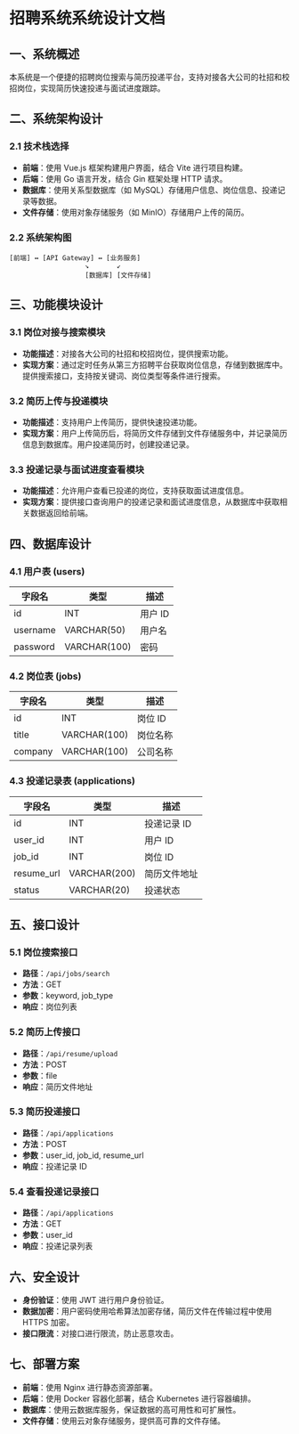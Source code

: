 # 招聘系统系统设计文档

## 一、系统概述
本系统是一个便捷的招聘岗位搜索与简历投递平台，支持对接各大公司的社招和校招岗位，实现简历快速投递与面试进度跟踪。

## 二、系统架构设计
### 2.1 技术栈选择
- **前端**：使用 Vue.js 框架构建用户界面，结合 Vite 进行项目构建。
- **后端**：使用 Go 语言开发，结合 Gin 框架处理 HTTP 请求。
- **数据库**：使用关系型数据库（如 MySQL）存储用户信息、岗位信息、投递记录等数据。
- **文件存储**：使用对象存储服务（如 MinIO）存储用户上传的简历。

### 2.2 系统架构图
```
[前端] ↔ [API Gateway] ↔ [业务服务]
                   ↘       ↙
                   [数据库] [文件存储]
```

## 三、功能模块设计
### 3.1 岗位对接与搜索模块
- **功能描述**：对接各大公司的社招和校招岗位，提供搜索功能。
- **实现方案**：通过定时任务从第三方招聘平台获取岗位信息，存储到数据库中。提供搜索接口，支持按关键词、岗位类型等条件进行搜索。

### 3.2 简历上传与投递模块
- **功能描述**：支持用户上传简历，提供快速投递功能。
- **实现方案**：用户上传简历后，将简历文件存储到文件存储服务中，并记录简历信息到数据库。用户投递简历时，创建投递记录。

### 3.3 投递记录与面试进度查看模块
- **功能描述**：允许用户查看已投递的岗位，支持获取面试进度信息。
- **实现方案**：提供接口查询用户的投递记录和面试进度信息，从数据库中获取相关数据返回给前端。

## 四、数据库设计
### 4.1 用户表 (users)
| 字段名       | 类型        | 描述       |
|--------------|-------------|------------|
| id           | INT         | 用户 ID    |
| username     | VARCHAR(50) | 用户名     |
| password     | VARCHAR(100)| 密码       |

### 4.2 岗位表 (jobs)
| 字段名       | 类型        | 描述       |
|--------------|-------------|------------|
| id           | INT         | 岗位 ID    |
| title        | VARCHAR(100)| 岗位名称   |
| company      | VARCHAR(100)| 公司名称   |

### 4.3 投递记录表 (applications)
| 字段名       | 类型        | 描述       |
|--------------|-------------|------------|
| id           | INT         | 投递记录 ID|
| user_id      | INT         | 用户 ID    |
| job_id       | INT         | 岗位 ID    |
| resume_url   | VARCHAR(200)| 简历文件地址|
| status       | VARCHAR(20) | 投递状态   |

## 五、接口设计
### 5.1 岗位搜索接口
- **路径**：`/api/jobs/search`
- **方法**：GET
- **参数**：keyword, job_type
- **响应**：岗位列表

### 5.2 简历上传接口
- **路径**：`/api/resume/upload`
- **方法**：POST
- **参数**：file
- **响应**：简历文件地址

### 5.3 简历投递接口
- **路径**：`/api/applications`
- **方法**：POST
- **参数**：user_id, job_id, resume_url
- **响应**：投递记录 ID

### 5.4 查看投递记录接口
- **路径**：`/api/applications`
- **方法**：GET
- **参数**：user_id
- **响应**：投递记录列表

## 六、安全设计
- **身份验证**：使用 JWT 进行用户身份验证。
- **数据加密**：用户密码使用哈希算法加密存储，简历文件在传输过程中使用 HTTPS 加密。
- **接口限流**：对接口进行限流，防止恶意攻击。

## 七、部署方案
- **前端**：使用 Nginx 进行静态资源部署。
- **后端**：使用 Docker 容器化部署，结合 Kubernetes 进行容器编排。
- **数据库**：使用云数据库服务，保证数据的高可用性和可扩展性。
- **文件存储**：使用云对象存储服务，提供高可靠的文件存储。